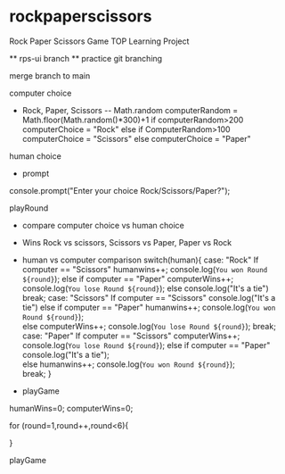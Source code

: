 # rockpaperscissors
Rock Paper Scissors Game TOP Learning Project

** rps-ui branch **
practice git branching

merge branch to main

computer choice
- Rock, Paper, Scissors -- Math.random
computerRandom = Math.floor(Math.random()*300)+1
if computerRandom>200 
    computerChoice = "Rock"
else if ComputerRandom>100
        computerChoice = "Scissors"
    else
        computerChoice = "Paper"


human choice
- prompt 

console.prompt("Enter your choice Rock/Scissors/Paper?");


playRound
- compare computer choice vs human choice
- Wins  Rock vs scissors, Scissors vs Paper, Paper vs Rock
- human vs computer comparison
  switch(human){
    case: "Rock"
        If computer == "Scissors" 
            humanwins++;
            console.log(`You won Round ${round}`);
        else if computer == "Paper"
                computerWins++;
                console.log(`You lose Round ${round}`);
            else
                console.log("It's a tie")
        break;
    case: "Scissors"
        If computer == "Scissors" 
            console.log("It's a tie")
        else if computer == "Paper"
                humanwins++;
                console.log(`You won Round ${round}`);            
            else
                computerWins++;
                console.log(`You lose Round ${round}`);
        break;
    case: "Paper"
         If computer == "Scissors" 
            computerWins++;
            console.log(`You lose Round ${round}`);
        else if computer == "Paper"
                console.log("It's a tie");                   
            else
                 humanwins++;
                 console.log(`You won Round ${round}`);          
        break;
  }

- playGame

humanWins=0;
computerWins=0;

for (round=1,round++,round<6){

}


playGame
